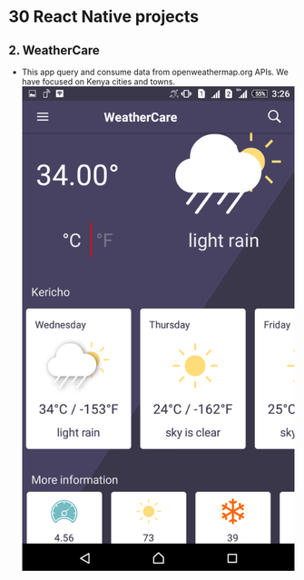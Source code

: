 # 30 React Native projects

## 2. WeatherCare
- This app query and consume data from openweathermap.org APIs. We have focused on Kenya cities and towns.
![project2](https://raw.githubusercontent.com/michaelgichia/30-react-native-projects/master/images/weather-app.png) 